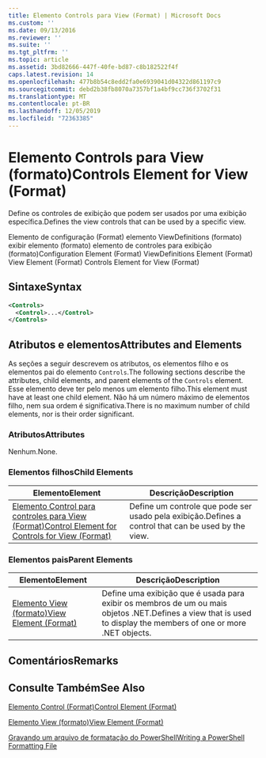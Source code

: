 ```yaml
---
title: Elemento Controls para View (Format) | Microsoft Docs
ms.custom: ''
ms.date: 09/13/2016
ms.reviewer: ''
ms.suite: ''
ms.tgt_pltfrm: ''
ms.topic: article
ms.assetid: 3bd82666-447f-40fe-bd87-c8b182522f4f
caps.latest.revision: 14
ms.openlocfilehash: 477b8b54c8edd2fa0e6939041d04322d861197c9
ms.sourcegitcommit: debd2b38fb8070a7357bf1a4bf9cc736f3702f31
ms.translationtype: MT
ms.contentlocale: pt-BR
ms.lasthandoff: 12/05/2019
ms.locfileid: "72363385"
---
```

# <a name="controls-element-for-view-format"></a><span data-ttu-id="63bd0-102">Elemento Controls para View (formato)</span><span class="sxs-lookup"><span data-stu-id="63bd0-102">Controls Element for View (Format)</span></span>

<span data-ttu-id="63bd0-103">Define os controles de exibição que podem ser usados por uma exibição específica.</span><span class="sxs-lookup"><span data-stu-id="63bd0-103">Defines the view controls that can be used by a specific view.</span></span>

<span data-ttu-id="63bd0-104">Elemento de configuração (Format) elemento ViewDefinitions (formato) exibir elemento (formato) elemento de controles para exibição (formato)</span><span class="sxs-lookup"><span data-stu-id="63bd0-104">Configuration Element (Format) ViewDefinitions Element (Format) View Element (Format) Controls Element for View (Format)</span></span>

## <a name="syntax"></a><span data-ttu-id="63bd0-105">Sintaxe</span><span class="sxs-lookup"><span data-stu-id="63bd0-105">Syntax</span></span>

```xml
<Controls>
  <Control>...</Control>
</Controls>
```

## <a name="attributes-and-elements"></a><span data-ttu-id="63bd0-106">Atributos e elementos</span><span class="sxs-lookup"><span data-stu-id="63bd0-106">Attributes and Elements</span></span>

<span data-ttu-id="63bd0-107">As seções a seguir descrevem os atributos, os elementos filho e os elementos pai do elemento `Controls`.</span><span class="sxs-lookup"><span data-stu-id="63bd0-107">The following sections describe the attributes, child elements, and parent elements of the `Controls` element.</span></span> <span data-ttu-id="63bd0-108">Esse elemento deve ter pelo menos um elemento filho.</span><span class="sxs-lookup"><span data-stu-id="63bd0-108">This element must have at least one child element.</span></span> <span data-ttu-id="63bd0-109">Não há um número máximo de elementos filho, nem sua ordem é significativa.</span><span class="sxs-lookup"><span data-stu-id="63bd0-109">There is no maximum number of child elements, nor is their order significant.</span></span>

### <a name="attributes"></a><span data-ttu-id="63bd0-110">Atributos</span><span class="sxs-lookup"><span data-stu-id="63bd0-110">Attributes</span></span>

<span data-ttu-id="63bd0-111">Nenhum.</span><span class="sxs-lookup"><span data-stu-id="63bd0-111">None.</span></span>

### <a name="child-elements"></a><span data-ttu-id="63bd0-112">Elementos filhos</span><span class="sxs-lookup"><span data-stu-id="63bd0-112">Child Elements</span></span>

|<span data-ttu-id="63bd0-113">Elemento</span><span class="sxs-lookup"><span data-stu-id="63bd0-113">Element</span></span>|<span data-ttu-id="63bd0-114">Descrição</span><span class="sxs-lookup"><span data-stu-id="63bd0-114">Description</span></span>|
|-------------|-----------------|
|[<span data-ttu-id="63bd0-115">Elemento Control para controles para View (Format)</span><span class="sxs-lookup"><span data-stu-id="63bd0-115">Control Element for Controls for View (Format)</span></span>](./control-element-for-controls-for-view-format.md)|<span data-ttu-id="63bd0-116">Define um controle que pode ser usado pela exibição.</span><span class="sxs-lookup"><span data-stu-id="63bd0-116">Defines a control that can be used by the view.</span></span>|

### <a name="parent-elements"></a><span data-ttu-id="63bd0-117">Elementos pais</span><span class="sxs-lookup"><span data-stu-id="63bd0-117">Parent Elements</span></span>

|<span data-ttu-id="63bd0-118">Elemento</span><span class="sxs-lookup"><span data-stu-id="63bd0-118">Element</span></span>|<span data-ttu-id="63bd0-119">Descrição</span><span class="sxs-lookup"><span data-stu-id="63bd0-119">Description</span></span>|
|-------------|-----------------|
|[<span data-ttu-id="63bd0-120">Elemento View (formato)</span><span class="sxs-lookup"><span data-stu-id="63bd0-120">View Element (Format)</span></span>](./view-element-format.md)|<span data-ttu-id="63bd0-121">Define uma exibição que é usada para exibir os membros de um ou mais objetos .NET.</span><span class="sxs-lookup"><span data-stu-id="63bd0-121">Defines a view that is used to display the members of one or more .NET objects.</span></span>|

## <a name="remarks"></a><span data-ttu-id="63bd0-122">Comentários</span><span class="sxs-lookup"><span data-stu-id="63bd0-122">Remarks</span></span>

## <a name="see-also"></a><span data-ttu-id="63bd0-123">Consulte Também</span><span class="sxs-lookup"><span data-stu-id="63bd0-123">See Also</span></span>

[<span data-ttu-id="63bd0-124">Elemento Control (Format)</span><span class="sxs-lookup"><span data-stu-id="63bd0-124">Control Element (Format)</span></span>](./control-element-for-controls-for-view-format.md)

[<span data-ttu-id="63bd0-125">Elemento View (formato)</span><span class="sxs-lookup"><span data-stu-id="63bd0-125">View Element (Format)</span></span>](./view-element-format.md)

[<span data-ttu-id="63bd0-126">Gravando um arquivo de formatação do PowerShell</span><span class="sxs-lookup"><span data-stu-id="63bd0-126">Writing a PowerShell Formatting File</span></span>](./writing-a-powershell-formatting-file.md)

